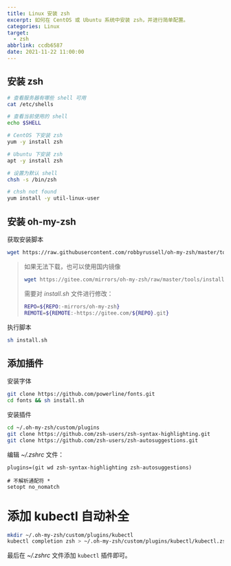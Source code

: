 ```yaml
---
title: Linux 安装 zsh
excerpt: 如何在 CentOS 或 Ubuntu 系统中安装 zsh，并进行简单配置。
categories: Linux
target:
  - zsh
abbrlink: ccdb6587
date: 2021-11-22 11:00:00
---
```


## 安装 zsh

```sh
# 查看服务器有哪些 shell 可用
cat /etc/shells

# 查看当前使用的 shell
echo $SHELL

# CentOS 下安装 zsh
yum -y install zsh

# Ubuntu 下安装 zsh
apt -y install zsh

# 设置为默认 shell
chsh -s /bin/zsh

# chsh not found
yum install -y util-linux-user
```

## 安装 oh-my-zsh

获取安装脚本

```sh
wget https://raw.githubusercontent.com/robbyrussell/oh-my-zsh/master/tools/install.sh
```

> 如果无法下载，也可以使用国内镜像
>
> ```sh
> wget https://gitee.com/mirrors/oh-my-zsh/raw/master/tools/install.sh
> ```
>
> 需要对 *install.sh* 文件进行修改：
> ```sh
> REPO=${REPO:-mirrors/oh-my-zsh}
> REMOTE=${REMOTE:-https://gitee.com/${REPO}.git}
> ```

执行脚本

```sh
sh install.sh
```

## 添加插件

安装字体

```sh
git clone https://github.com/powerline/fonts.git
cd fonts && sh install.sh
```

安装插件

```sh
cd ~/.oh-my-zsh/custom/plugins
git clone https://github.com/zsh-users/zsh-syntax-highlighting.git
git clone https://github.com/zsh-users/zsh-autosuggestions.git
```

编辑 *~/.zshrc* 文件：

```
plugins=(git wd zsh-syntax-highlighting zsh-autosuggestions)

# 不解析通配符 *
setopt no_nomatch
```

# 添加 kubectl 自动补全

```bash
mkdir ~/.oh-my-zsh/custom/plugins/kubectl
kubectl completion zsh > ~/.oh-my-zsh/custom/plugins/kubectl/kubectl.zsh
```
最后在 *~/.zshrc* 文件添加 `kubectl` 插件即可。
